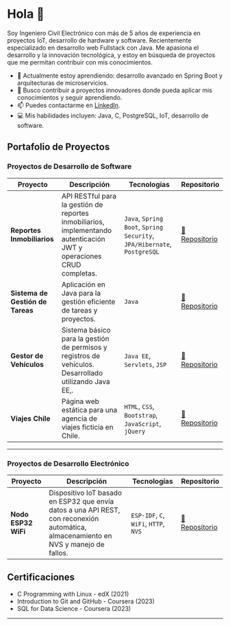 # Hola 👋

Soy Ingeniero Civil Electrónico con más de 5 años de experiencia en proyectos IoT, 
desarrollo de hardware y software. Recientemente especializado en desarrollo web 
Fullstack con Java. Me apasiona el desarrollo y la innovación tecnológica, y 
estoy en búsqueda de proyectos que me permitan contribuir con mis conocimientos.

- 🌱 Actualmente estoy aprendiendo: desarrollo avanzado en Spring Boot y arquitecturas de microservicios.
- 💼 Busco contribuir a proyectos innovadores donde pueda aplicar mis conocimientos y seguir aprendiendo.
- 📫 Puedes contactarme en [LinkedIn](https://www.linkedin.com/in/asmitmans).
- 💻 Mis habilidades incluyen: Java, C, PostgreSQL, IoT, desarrollo de software.

## Portafolio de Proyectos

### Proyectos de Desarrollo de Software
| Proyecto | Descripción | Tecnologías | Repositorio |
|----------|------------|-------------|-------------|
| **Reportes Inmobiliarios** | API RESTful para la gestión de reportes inmobiliarios, implementando autenticación JWT y operaciones CRUD completas. | `Java`, `Spring Boot`, `Spring Security`, `JPA/Hibernate`, `PostgreSQL` | [🔗 Repositorio](https://github.com/asmitmans/RealEstateReportsAPI) |
| **Sistema de Gestión de Tareas** | Aplicación en Java para la gestión eficiente de tareas y proyectos. | `Java` | [🔗 Repositorio](https://github.com/asmitmans/TaskManager) |
| **Gestor de Vehículos** | Sistema básico para la gestión de permisos y registros de vehículos. Desarrollado utilizando Java EE,. | `Java EE`, `Servlets`, `JSP` | [🔗 Repositorio](https://github.com/asmitmans/CarManagerSystem) |
| **Viajes Chile** | Página web estática para una agencia de viajes ficticia en Chile. | `HTML`, `CSS`, `Bootstrap`, `JavaScript`, `jQuery` | [🔗 Repositorio](https://github.com/asmitmans/ViajesChile) |

---

### Proyectos de Desarrollo Electrónico
| Proyecto | Descripción | Tecnologías | Repositorio |
|----------|------------|-------------|-------------|
| **Nodo ESP32 WiFi** | Dispositivo IoT basado en ESP32 que envía datos a una API REST, con reconexión automática, almacenamiento en NVS y manejo de fallos. | `ESP-IDF`, `C`, `WiFi`, `HTTP`, `NVS` | [🔗 Repositorio](https://github.com/asmitmans/nodoESP32Wifi) |


## Certificaciones

- C Programming with Linux - edX (2021)
- Introduction to Git and GitHub - Coursera (2023)
- SQL for Data Science - Coursera (2023)

---